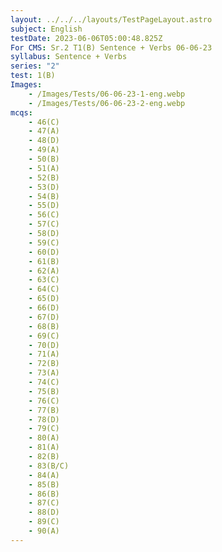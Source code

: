 ```yaml
---
layout: ../../../layouts/TestPageLayout.astro
subject: English
testDate: 2023-06-06T05:00:48.825Z
For CMS: Sr.2 T1(B) Sentence + Verbs 06-06-23
syllabus: Sentence + Verbs
series: "2"
test: 1(B)
Images:
    - /Images/Tests/06-06-23-1-eng.webp
    - /Images/Tests/06-06-23-2-eng.webp
mcqs:
    - 46(C)
    - 47(A)
    - 48(D)
    - 49(A)
    - 50(B)
    - 51(A)
    - 52(B)
    - 53(D)
    - 54(B)
    - 55(D)
    - 56(C)
    - 57(C)
    - 58(D)
    - 59(C)
    - 60(D)
    - 61(B)
    - 62(A)
    - 63(C)
    - 64(C)
    - 65(D)
    - 66(D)
    - 67(D)
    - 68(B)
    - 69(C)
    - 70(D)
    - 71(A)
    - 72(B)
    - 73(A)
    - 74(C)
    - 75(B)
    - 76(C)
    - 77(B)
    - 78(D)
    - 79(C)
    - 80(A)
    - 81(A)
    - 82(B)
    - 83(B/C)
    - 84(A)
    - 85(B)
    - 86(B)
    - 87(C)
    - 88(D)
    - 89(C)
    - 90(A)
---
```

